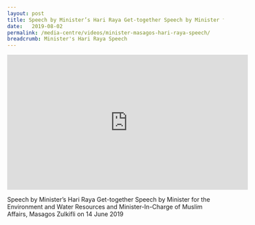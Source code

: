 ```yaml
---
layout: post
title: Speech by Minister’s Hari Raya Get-together Speech by Minister for the Environment and Water Resources and Minister-In-Charge of Muslim Affairs, Masagos Zulkifli on 14 June 2019
date:   2019-08-02
permalink: /media-centre/videos/minister-masagos-hari-raya-speech/
breadcrumb: Minister's Hari Raya Speech
---
```


<div class="bp-youtube">
      <iframe width="560" height="315" src="https://www.youtube.com/embed/CkepqmK3eH8" frameborder="0" allow="accelerometer; autoplay; encrypted-media; gyroscope; picture-in-picture" allowfullscreen></iframe>
</div>

Speech by Minister’s Hari Raya Get-together Speech by Minister for the Environment and Water Resources and Minister-In-Charge of Muslim Affairs, Masagos Zulkifli on 14 June 2019
